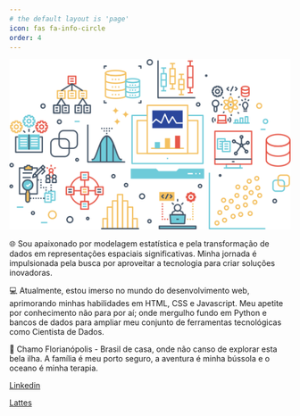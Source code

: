 ```yaml
---
# the default layout is 'page'
icon: fas fa-info-circle
order: 4
---
```

![header](https://github.com/silveiratcl/images/blob/main/datascience.png?raw=true)

🌐 Sou apaixonado por modelagem estatística e pela transformação de dados em representações espaciais significativas. Minha jornada é impulsionada pela busca por aproveitar a tecnologia para criar soluções inovadoras.

💻 Atualmente, estou imerso no mundo do desenvolvimento web, aprimorando minhas habilidades em HTML, CSS e Javascript. Meu apetite por conhecimento não para por aí; onde mergulho fundo em Python e bancos de dados para ampliar meu conjunto de ferramentas tecnológicas como Cientista de Dados.

🌴 Chamo Florianópolis - Brasil de casa, onde não canso de explorar esta bela ilha. A família é meu porto seguro, a aventura é minha bússola e o oceano é minha terapia.

[Linkedin](https://www.linkedin.com/in/thiagoclsilveira/)

[Lattes](https://lattes.cnpq.br/5960267776845701)
